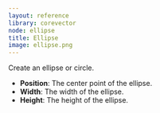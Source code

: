 ```yaml
---
layout: reference
library: corevector
node: ellipse
title: Ellipse
image: ellipse.png
---
```

Create an ellipse or circle.

* **Position**: The center point of the ellipse.
* **Width**: The width of the ellipse.
* **Height**: The height of the ellipse.
